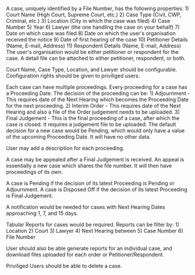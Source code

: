 A case, uniquely identified by a File Number, has the following properties:
	1) Court Name (High Court, Supreme Court, etc.)
	2) Case Type (Civil, CWP, Criminal, etc.)
	3) Location (City in which the case was filed)
	4) Case Number
	5) Year
	6) Lawyer (the one handling the case on your behalf)
	7) Date on which case was filed
	8) Date on which the user's organisation received the notice
	9) Date of first hearing of the case
	10) Petitioner Details (Name, E-mail, Address)
	11) Respondent Details (Name, E-mail, Address)
The user's organisation would be either petitioner or respondent for the case.
A detail file can be attached to either petitioner, respondent, or both.

Court Name, Case Type, Location, and Lawyer should be configurable.
Configuration rights should be given to priviliged users.

Each case can have multiple proceedings.
Every proceeding for a case has a Proceeding Date.
The decision of the proceeding can be:
	1) Adjournment - This requires date of the Next Hearing which becomes the Proceeding Date for the next proceeding.
	2) Interim Order - This requires date of the Next Hearing and also a file of the Order judgement needs to be uploaded.
	3) Final Judgement - This is the final proceeding of a case, after which the case is closed. It requires a judgement file to be uploaded.
The default decision for a new case would be Pending, which would only have a value of the upcoming Proceeding Date. It will have no other data.

User may add a description for each proceeding.

A case may be appealed after a Final Judgement is received.
An appeal is essentially a new case which shares the file number. It will then have proceedings of its own.

A case is Pending if the decision of its latest Proceeding is Pending or Adjournment.
A case is Disposed Off if the decision of its latest Proceeding is Final Judgement.

A notification would be needed for cases with Next Hearing Dates approaching 1, 7, and 15 days.

Tabular Reports for cases would be required.
Reports can be filter by:
	1) Location
	2) Court
	3) Lawyer
	4) Next Hearing between
	5) Case Number
	6) File Number

User should also be able generate reports for an individual case, and download files uploaded for each order or Petitioner/Respondent.

Priviliged Users should be able to delete a case.